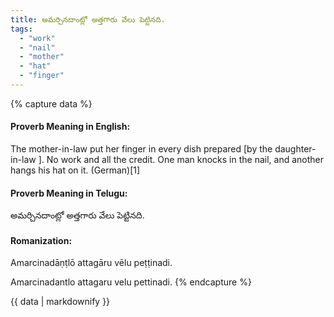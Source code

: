 ```yaml
---
title: అమర్చినదాంట్లో అత్తగారు వేలు పెట్టినది.
tags:
  - "work"
  - "nail"
  - "mother"
  - "hat"
  - "finger"
---
```


{% capture data %}
#### Proverb Meaning in English:
The mother-in-law put her finger in every dish prepared [by the daughter-in-law ].
No work and all the credit.
One man knocks in the nail, and another hangs his hat on it. (German)[1]

#### Proverb Meaning in Telugu:
అమర్చినదాంట్లో అత్తగారు వేలు పెట్టినది.

#### Romanization:
Amarcinadāṇṭlō attagāru vēlu peṭṭinadi.

Amarcinadantlo attagaru velu pettinadi.
{% endcapture %}

{{ data | markdownify }}

